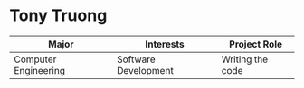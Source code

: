 # Tony Truong

Major | Interests | Project Role
------------ | ------------- | -------------
Computer Engineering | Software Development | Writing the code
